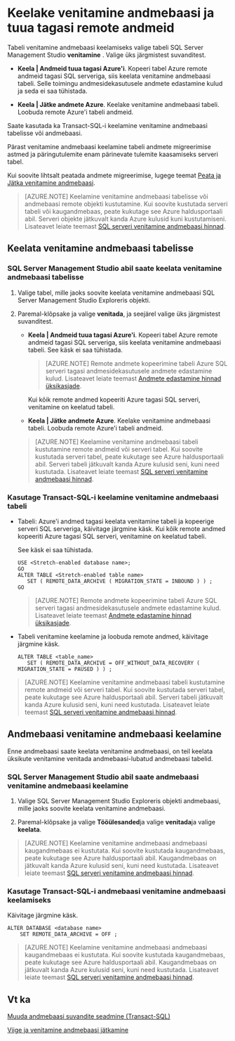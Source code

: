 <properties
    pageTitle="Keelake venitamine andmebaasi ja tuua tagasi remote andmeid | Microsoft Azure'i"
    description="Saate teada, kuidas keelata venitamine andmebaasi tabelisse ja soovi korral taastada remote andmed."
    services="sql-server-stretch-database"
    documentationCenter=""
    authors="douglaslMS"
    manager="jhubbard"
    editor=""/>

<tags
    ms.service="sql-server-stretch-database"
    ms.workload="data-management"
    ms.tgt_pltfrm="na"
    ms.devlang="na"
    ms.topic="article"
    ms.date="08/05/2016"
    ms.author="douglasl"/>

# <a name="disable-stretch-database-and-bring-back-remote-data"></a>Keelake venitamine andmebaasi ja tuua tagasi remote andmeid

Tabeli venitamine andmebaasi keelamiseks valige tabeli SQL Server Management Studio **venitamine** . Valige üks järgmistest suvanditest.

-   **Keela | Andmeid tuua tagasi Azure'i**. Kopeeri tabel Azure remote andmeid tagasi SQL serveriga, siis keelata venitamine andmebaasi tabeli. Selle toimingu andmesidekasutusele andmete edastamine kulud ja seda ei saa tühistada.

-   **Keela | Jätke andmete Azure**. Keelake venitamine andmebaasi tabeli.  Loobuda remote Azure'i tabeli andmeid.

Saate kasutada ka Transact\-SQL-i keelamine venitamine andmebaasi tabelisse või andmebaasi.

Pärast venitamine andmebaasi keelamine tabeli andmete migreerimise astmed ja päringutulemite enam pärinevate tulemite kaasamiseks serveri tabel.

Kui soovite lihtsalt peatada andmete migreerimise, lugege teemat [Peata ja Jätka venitamine andmebaasi](sql-server-stretch-database-pause.md).

>   [AZURE.NOTE] Keelamine venitamine andmebaasi tabelisse või andmebaasi remote objekti kustutamine. Kui soovite kustutada serveri tabeli või kaugandmebaas, peate kukutage see Azure haldusportaali abil. Serveri objekte jätkuvalt kanda Azure kulusid kuni kustutamiseni. Lisateavet leiate teemast [SQL serveri venitamine andmebaasi hinnad](https://azure.microsoft.com/pricing/details/sql-server-stretch-database/).

## <a name="disable-stretch-database-for-a-table"></a>Keelata venitamine andmebaasi tabelisse

### <a name="use-sql-server-management-studio-to-disable-stretch-database-for-a-table"></a>SQL Server Management Studio abil saate keelata venitamine andmebaasi tabelisse

1.  Valige tabel, mille jaoks soovite keelata venitamine andmebaasi SQL Server Management Studio Exploreris objekti.

2.  Paremal\-klõpsake ja valige **venitada**, ja seejärel valige üks järgmistest suvanditest.

    -   **Keela | Andmeid tuua tagasi Azure'i**. Kopeeri tabel Azure remote andmeid tagasi SQL serveriga, siis keelata venitamine andmebaasi tabeli. See käsk ei saa tühistada.

        >   [AZURE.NOTE] Remote andmete kopeerimine tabeli Azure SQL serveri tagasi andmesidekasutusele andmete edastamine kulud. Lisateavet leiate teemast [Andmete edastamine hinnad üksikasjade](https://azure.microsoft.com/pricing/details/data-transfers/).

        Kui kõik remote andmed kopeeriti Azure tagasi SQL serveri, venitamine on keelatud tabeli.

    -   **Keela | Jätke andmete Azure**. Keelake venitamine andmebaasi tabeli.  Loobuda remote Azure'i tabeli andmeid.

    >   [AZURE.NOTE] Keelamine venitamine andmebaasi tabeli kustutamine remote andmeid või serveri tabel. Kui soovite kustutada serveri tabel, peate kukutage see Azure haldusportaali abil. Serveri tabeli jätkuvalt kanda Azure kulusid seni, kuni need kustutada. Lisateavet leiate teemast [SQL serveri venitamine andmebaasi hinnad](https://azure.microsoft.com/pricing/details/sql-server-stretch-database/).

### <a name="use-transact-sql-to-disable-stretch-database-for-a-table"></a>Kasutage Transact\-SQL-i keelamine venitamine andmebaasi tabeli

-   Tabeli: Azure'i andmed tagasi keelata venitamine tabeli ja kopeerige serveri SQL serveriga, käivitage järgmine käsk. Kui kõik remote andmed kopeeriti Azure tagasi SQL serveri, venitamine on keelatud tabeli.

    See käsk ei saa tühistada.

    ```tsql
    USE <Stretch-enabled database name>;
    GO
    ALTER TABLE <Stretch-enabled table name>  
       SET ( REMOTE_DATA_ARCHIVE ( MIGRATION_STATE = INBOUND ) ) ;
    GO
    ```
    >   [AZURE.NOTE] Remote andmete kopeerimine tabeli Azure SQL serveri tagasi andmesidekasutusele andmete edastamine kulud. Lisateavet leiate teemast [Andmete edastamine hinnad üksikasjade](https://azure.microsoft.com/pricing/details/data-transfers/).

-   Tabeli venitamine keelamine ja loobuda remote andmed, käivitage järgmine käsk.

    ```tsql
    ALTER TABLE <table_name>
       SET ( REMOTE_DATA_ARCHIVE = OFF_WITHOUT_DATA_RECOVERY ( MIGRATION_STATE = PAUSED ) ) ;
    ```

>   [AZURE.NOTE] Keelamine venitamine andmebaasi tabeli kustutamine remote andmeid või serveri tabel. Kui soovite kustutada serveri tabel, peate kukutage see Azure haldusportaali abil. Serveri tabeli jätkuvalt kanda Azure kulusid seni, kuni need kustutada. Lisateavet leiate teemast [SQL serveri venitamine andmebaasi hinnad](https://azure.microsoft.com/pricing/details/sql-server-stretch-database/).

## <a name="disable-stretch-database-for-a-database"></a>Andmebaasi venitamine andmebaasi keelamine
Enne andmebaasi saate keelata venitamine andmebaasi, on teil keelata üksikute venitamine venitada andmebaasi\-lubatud andmebaasi tabelid.

### <a name="use-sql-server-management-studio-to-disable-stretch-database-for-a-database"></a>SQL Server Management Studio abil saate andmebaasi venitamine andmebaasi keelamine

1.  Valige SQL Server Management Studio Exploreris objekti andmebaasi, mille jaoks soovite keelata venitamine andmebaasi.

2.  Paremal\-klõpsake ja valige **Tööülesanded**ja valige **venitada**ja valige **keelata**.

>   [AZURE.NOTE] Keelamine venitamine andmebaasi andmebaasi kaugandmebaas ei kustutata. Kui soovite kustutada kaugandmebaas, peate kukutage see Azure haldusportaali abil. Kaugandmebaas on jätkuvalt kanda Azure kulusid seni, kuni need kustutada. Lisateavet leiate teemast [SQL serveri venitamine andmebaasi hinnad](https://azure.microsoft.com/pricing/details/sql-server-stretch-database/).

### <a name="use-transact-sql-to-disable-stretch-database-for-a-database"></a>Kasutage Transact\-SQL-i andmebaasi venitamine andmebaasi keelamiseks
Käivitage järgmine käsk.

```tsql
ALTER DATABASE <database name>
    SET REMOTE_DATA_ARCHIVE = OFF ;
```

>   [AZURE.NOTE] Keelamine venitamine andmebaasi andmebaasi kaugandmebaas ei kustutata. Kui soovite kustutada kaugandmebaas, peate kukutage see Azure haldusportaali abil. Kaugandmebaas on jätkuvalt kanda Azure kulusid seni, kuni need kustutada. Lisateavet leiate teemast [SQL serveri venitamine andmebaasi hinnad](https://azure.microsoft.com/pricing/details/sql-server-stretch-database/).

## <a name="see-also"></a>Vt ka

[Muuda andmebaasi suvandite seadmine (Transact-SQL)](https://msdn.microsoft.com/library/bb522682.aspx)

[Viige ja venitamine andmebaasi jätkamine](sql-server-stretch-database-pause.md)
